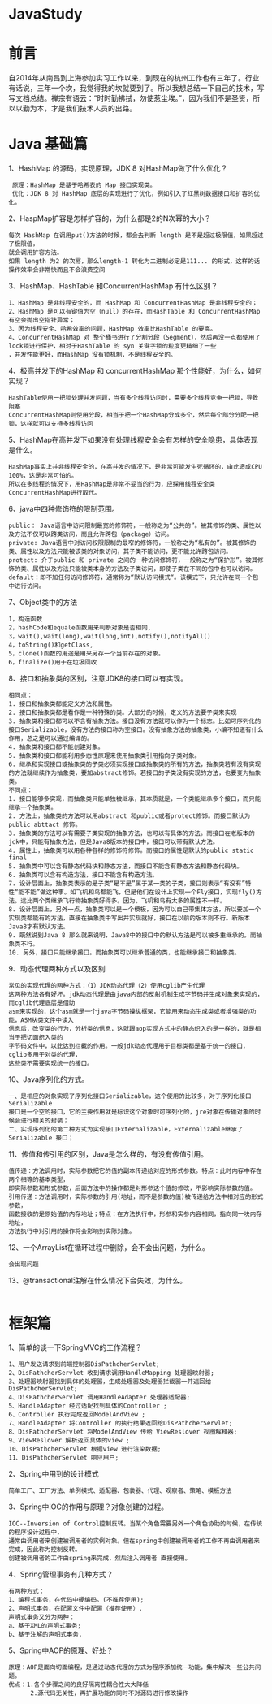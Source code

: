 # JavaStudy

# 前言

</p>
 自2014年从南昌到上海参加实习工作以来，到现在的杭州工作也有三年了。行业有话说，三年一个坎，我觉得我的坎就要到了。所以我想总结一下自己的技术，写写文档总结。禅宗有语云：“时时勤拂拭，勿使惹尘埃。”，因为我们不是圣贤，所以以勤为本，才是我们技术人员的出路。
 </p>

# Java 基础篇


 1、HashMap 的源码，实现原理，JDK 8 对HashMap做了什么优化？


```
 原理：HashMap 是基于哈希表的 Map 接口实现类。
 优化：JDK 8 对 HashMap 底层的实现进行了优化，例如引入了红黑树数据接口和扩容的优化。
```


2、HaspMap扩容是怎样扩容的，为什么都是2的N次幂的大小？


```
每次 HashMap 在调用put()方法的时候，都会去判断 length 是不是超过极限值，如果超过了极限值，
就会调用扩容方法。
如果 length 为2 的次幂，那么length-1 转化为二进制必定是111... 的形式，这样的话操作效率会非常快而且不会浪费空间
```


3、HashMap、HashTable 和ConcurrentHashMap 有什么区别？


```
1、HashMap 是非线程安全的，而 HashMap 和 ConcurrentHashMap 是非线程安全的；
2、HashMap 是可以有键值为空（null）的存在，而HashTable 和 ConcurrentHashMap 有空会抛出空指针异常；
3、因为线程安全、哈希效率的问题，HashMap 效率比HashTable 的要高。
4、ConcurrentHashMap 对 整个桶书进行了分割分段（Segment），然后再没一点都使用了lock锁进行保护，相对于HashTable 的 syn 关键字锁的粒度更精细了一些
，并发性能更好，而HashMap 没有锁机制，不是线程安全的。
```
4、极高并发下的HashMap 和 concurrentHashMap 那个性能好，为什么，如何实现？

```
HashTable使用一把锁处理并发问题，当有多个线程访问时，需要多个线程竞争一把锁，导致阻塞
ConcurrentHashMap则使用分段，相当于把一个HashMap分成多个，然后每个部分分配一把锁，这样就可以支持多线程访问
```
5、HashMap在高并发下如果没有处理线程安全会有怎样的安全隐患，具体表现是什么。

```
HashMap事实上并非线程安全的，在高并发的情况下，是非常可能发生死循环的，由此造成CPU 100%，这是非常可怕的。
所以在多线程的情况下，用HashMap是非常不妥当的行为，应採用线程安全类ConcurrentHashMap进行取代。
```
6、java中四种修饰符的限制范围。
```
public： Java语言中访问限制最宽的修饰符，一般称之为“公共的”。被其修饰的类、属性以及方法不仅可以跨类访问，而且允许跨包（package）访问。
private: Java语言中对访问权限限制的最窄的修饰符，一般称之为“私有的”。被其修饰的类、属性以及方法只能被该类的对象访问，其子类不能访问，更不能允许跨包访问。
protect: 介于public 和 private 之间的一种访问修饰符，一般称之为“保护形”。被其修饰的类、属性以及方法只能被类本身的方法及子类访问，即使子类在不同的包中也可以访问。
default：即不加任何访问修饰符，通常称为“默认访问模式“。该模式下，只允许在同一个包中进行访问。
```
7、Object类中的方法
```
1，构造函数
2，hashCode和equale函数用来判断对象是否相同,
3，wait(),wait(long),wait(long,int),notify(),notifyAll()
4，toString()和getClass,
5，clone()函数的用途是用来另存一个当前存在的对象。
6，finalize()用于在垃圾回收
```
8、接口和抽象类的区别，注意JDK8的接口可以有实现。
```
相同点：
1. 接口和抽象类都能定义方法和属性。
2. 接口和抽象类都是看作是一种特殊的类。大部分的时候，定义的方法要子类来实现
3. 抽象类和接口都可以不含有抽象方法。接口没有方法就可以作为一个标志。比如可序列化的接口Serializable，没有方法的接口称为空接口。没有抽象方法的抽象类，小编不知道有什么作用，总之是可以通过编译的。
4. 抽象类和接口都不能创建对象。
5. 抽象类和接口都能利用多态性原理来使用抽象类引用指向子类对象。
6. 继承和实现接口或抽象类的子类必须实现接口或抽象类的所有的方法，抽象类若有没有实现的方法就继续作为抽象类，要加abstract修饰。若接口的子类没有实现的方法，也要变为抽象类。
不同点：
1. 接口能够多实现，而抽象类只能单独被继承，其本质就是，一个类能继承多个接口，而只能继承一个抽象类。
2. 方法上，抽象类的方法可以用abstract 和public或者protect修饰。而接口默认为public abttact 修饰。
3. 抽象类的方法可以有需要子类实现的抽象方法，也可以有具体的方法。而接口在老版本的jdk中，只能有抽象方法，但是Java8版本的接口中，接口可以带有默认方法。
4. 属性上，抽象类可以用各种各样的修饰符修饰。而接口的属性是默认的public static final
5. 抽象类中可以含有静态代码块和静态方法，而接口不能含有静态方法和静态代码块。
6. 抽象类可以含有构造方法，接口不能含有构造方法。
7. 设计层面上，抽象类表示的是子类“是不是”属于某一类的子类，接口则表示“有没有”特性“能不能”做这种事。如飞机和鸟都能飞，但是他们在设计上实现一个Fly接口，实现fly()方法。远比两个类继承飞行物抽象类好得多。因为，飞机和鸟有太多的属性不一样。
8. 设计层面上，另外一点，抽象类可以是一个模板，因为可以自己带集体方法，所以要加一个实现类都能有的方法，直接在抽象类中写出并实现就好，接口在以前的版本则不行。新版本Java8才有默认方法。
9. 既然说到Java 8 那么就来说明，Java8中的接口中的默认方法是可以被多重继承的。而抽象类不行。
10. 另外，接口只能继承接口。而抽象类可以继承普通的类，也能继承接口和抽象类。
```
9、动态代理两种方式以及区别
```
常见的实现代理的两种方式：（1）JDK动态代理（2）使用cglib产生代理
这两种方法各有好坏。jdk动态代理是由java内部的反射机制生成字节码并生成对象来实现的，而cglib代理底层是借助
asm来实现的，这个asm就是一个java字节码操纵框架，它能用来动态生成类或者增强类的功能，ASM从类文件中读入
信息后，改变类的行为，分析类的信息，这就跟aop实现方式中的静态织入的是一样的，就是相当于把切面织入类的
字节码文件中，以此达到拦截的作用。一般jdk动态代理用于目标类都是基于统一的接口，cglib多用于对类的代理，
这些类不需要实现统一的接口。
```
10、Java序列化的方式。
```
一、是相应的对象实现了序列化接口Serializable，这个使用的比较多，对于序列化接口Serializable
接口是一个空的接口，它的主要作用就是标识这个对象时可序列化的，jre对象在传输对象的时候会进行相关的封装；
二、实现序列化的第二种方式为实现接口Externalizable，Externalizable继承了Serializable 接口；
```
11、传值和传引用的区别，Java是怎么样的，有没有传值引用。
```
值传递：方法调用时，实际参数把它的值的副本传递给对应的形式参数。特点：此时内存中存在两个相等的基本类型，
即实际参数和形式参数，后面方法中的操作都是对形参这个值的修改，不影响实际参数的值。
引用传递：方法调用时，实际参数的引用(地址，而不是参数的值)被传递给方法中相对应的形式参数，
函数接收的是原始值的内存地址；特点：在方法执行中，形参和实参内容相同，指向同一块内存地址，
方法执行中对引用的操作将会影响到实际对象。
```
12、一个ArrayList在循环过程中删除，会不会出问题，为什么。
```
会出现问题
```
13、@transactional注解在什么情况下会失效，为什么。
```
```
# 框架篇
1、简单的谈一下SpringMVC的工作流程？
```
1、用户发送请求到前端控制器DisPathcherServlet;
2、DisPathcherServlet 收到请求调用HandleMapping 处理器映射器;
3、处理器映射器找到具体的处理器，生成处理器及处理器拦截器一并返回给DisPathcherServlet;
4、DisPathcherServlet 调用HandleAdapter 处理器适配器;
5、HandleAdapter 经过适配找到具体的Controller ;
6、Controller 执行完成返回ModelAndView ;
7、HandleAdapter 将Controller 的执行结果返回给DisPathcherServlet;
8、DisPathcherServlet 将ModelAndView 传给 ViewReslover 视图解释器;
9、ViewReslover 解析返回具体的view ;
10、DisPathcherServlet 根据view 进行渲染数据;
11、DisPathcherServlet 响应用户;
```
2、Spring中用到的设计模式
```
简单工厂、工厂方法、单例模式、适配器、包装器、代理、观察者、策略、模板方法
```
3、Spring中IOC的作用与原理？对象创建的过程。
```
IOC--Inversion of Control控制反转。当某个角色需要另外一个角色协助的时候，在传统的程序设计过程中，
通常由调用者来创建被调用者的实例对象。但在spring中创建被调用者的工作不再由调用者来完成，因此称为控制反转。
创建被调用者的工作由spring来完成，然后注入调用者 直接使用。
```
4、Spring管理事务有几种方式？
```
有两种方式：
1、编程式事务，在代码中硬编码。(不推荐使用);
2、声明式事务，在配置文件中配置（推荐使用）.
声明式事务又分为两种：
a、基于XML的声明式事务;
b、基于注解的声明式事务.
```
5、Spring中AOP的原理、好处？
```
原理：AOP是面向切面编程，是通过动态代理的方式为程序添加统一功能，集中解决一些公共问题。
优点：1.各个步骤之间的良好隔离性耦合性大大降低
      2.源代码无关性，再扩展功能的同时不对源码进行修改操作
```
